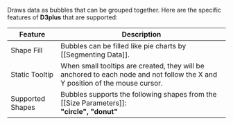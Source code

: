 Draws data as bubbles that can be grouped together. Here are the specific features of **D3plus** that are supported:

|Feature|Description|
|---|---|
|Shape Fill|Bubbles can be filled like pie charts by [[Segmenting Data]].|
|Static Tooltip|When small tooltips are created, they will be anchored to each node and not follow the X and Y position of the mouse cursor.|
|Supported Shapes|Bubbles supports the following shapes from the [[Size Parameters]]:<br>**"circle", "donut"**|

